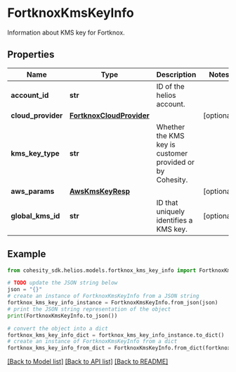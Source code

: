 # FortknoxKmsKeyInfo

Information about KMS key for Fortknox.

## Properties

Name | Type | Description | Notes
------------ | ------------- | ------------- | -------------
**account_id** | **str** | ID of the helios account. | 
**cloud_provider** | [**FortknoxCloudProvider**](FortknoxCloudProvider.md) |  | [optional] 
**kms_key_type** | **str** | Whether the KMS key is customer provided or by Cohesity. | 
**aws_params** | [**AwsKmsKeyResp**](AwsKmsKeyResp.md) |  | [optional] 
**global_kms_id** | **str** | ID that uniquely identifies a KMS key. | [optional] 

## Example

```python
from cohesity_sdk.helios.models.fortknox_kms_key_info import FortknoxKmsKeyInfo

# TODO update the JSON string below
json = "{}"
# create an instance of FortknoxKmsKeyInfo from a JSON string
fortknox_kms_key_info_instance = FortknoxKmsKeyInfo.from_json(json)
# print the JSON string representation of the object
print(FortknoxKmsKeyInfo.to_json())

# convert the object into a dict
fortknox_kms_key_info_dict = fortknox_kms_key_info_instance.to_dict()
# create an instance of FortknoxKmsKeyInfo from a dict
fortknox_kms_key_info_from_dict = FortknoxKmsKeyInfo.from_dict(fortknox_kms_key_info_dict)
```
[[Back to Model list]](../README.md#documentation-for-models) [[Back to API list]](../README.md#documentation-for-api-endpoints) [[Back to README]](../README.md)


